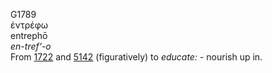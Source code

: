G1789  
ἐντρέφω  
entrephō  
*en-tref‘-o*  
From [1722](g1722) and [5142](g5142) (figuratively) to *educate:* -
nourish up in.  
